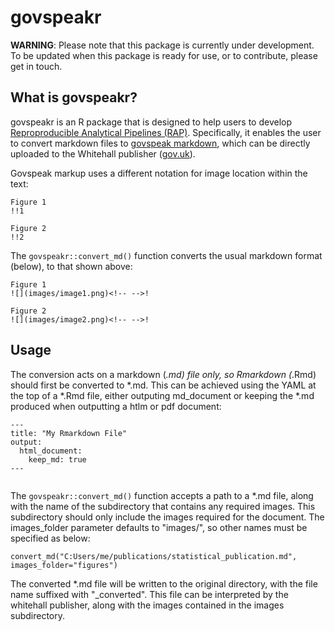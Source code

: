 # govspeakr
**WARNING**: Please note that this package is currently under development. To be updated when this package is ready for use, or to contribute, please get in touch.

## What is govspeakr?
govspeakr is an R package that is designed to help users to develop
[Reproproducible Analytical Pipelines (RAP)](https://gss.civilservice.gov.uk/events/introduction-to-reproducible-analytical-pipelines-rap-2/).
Specifically, it enables the user to convert markdown files to [govspeak markdown](http://govspeak-preview.herokuapp.com/guide),
which can be directly uploaded to the Whitehall publisher ([gov.uk](https://www.gov.uk)).

Govspeak markup uses a different notation for image location within the text:
```
Figure 1
!!1

Figure 2
!!2
```

The `govspeakr::convert_md()` function converts the usual markdown format (below), to that shown above:

```
Figure 1
![](images/image1.png)<!-- -->!

Figure 2
![](images/image2.png)<!-- -->! 
```


## Usage

The conversion acts on a markdown (*.md) file only, so Rmarkdown (*.Rmd) should first be converted to *.md.
This can be achieved using the YAML at the top of a *.Rmd file, either outputing md_document or keeping the *.md produced
when outputting a htlm or pdf document:


```
---
title: "My Rmarkdown File"
output: 
  html_document:
    keep_md: true
---


```

The `govspeakr::convert_md()` function accepts a path to a *.md file, along with the name of the subdirectory that contains any required images.
This subdirectory should only include the images required for the document. The images_folder parameter defaults to "images/",
so other names must be specified as below:


```
convert_md("C:Users/me/publications/statistical_publication.md", images_folder="figures")
```

The converted *.md file will be written to the original directory, with the file name suffixed with "_converted".
This file can be interpreted by the whitehall publisher, along with the images contained in the images subdirectory.
